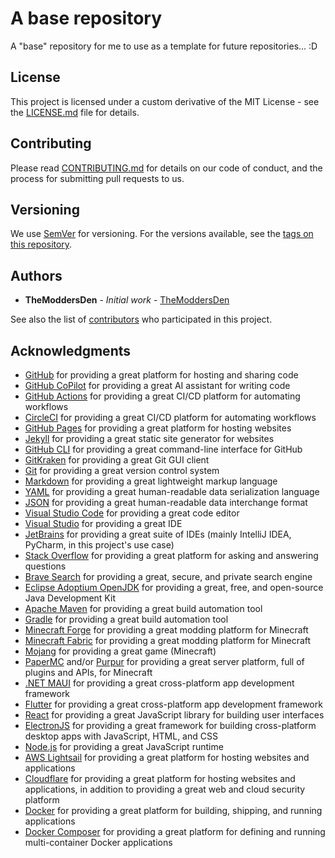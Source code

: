 <!--
 Copyright (c) 2023 Bryan Hunter (TheModdersDen) | https://github.com/TheModdersDen

 Permission is hereby granted, free of charge, to any person obtaining a copy of
 this software and associated documentation files (the "Software"), to deal in
 the Software without restriction, including without limitation the rights to
 use, copy, modify, merge, publish, distribute, sublicense, and/or sell copies of
 the Software, and to permit persons to whom the Software is furnished to do so,
 subject to the following conditions:

 The above copyright notice and this permission notice shall be included in all
 copies or substantial portions of the Software.

 THE SOFTWARE IS PROVIDED "AS IS", WITHOUT WARRANTY OF ANY KIND, EXPRESS OR
 IMPLIED, INCLUDING BUT NOT LIMITED TO THE WARRANTIES OF MERCHANTABILITY, FITNESS
 FOR A PARTICULAR PURPOSE AND NONINFRINGEMENT. IN NO EVENT SHALL THE AUTHORS OR
 COPYRIGHT HOLDERS BE LIABLE FOR ANY CLAIM, DAMAGES OR OTHER LIABILITY, WHETHER
 IN AN ACTION OF CONTRACT, TORT OR OTHERWISE, ARISING FROM, OUT OF OR IN
 CONNECTION WITH THE SOFTWARE OR THE USE OR OTHER DEALINGS IN THE SOFTWARE.
 -->

# A base repository

A "base" repository for me to use as a template for future repositories... :D

## License

This project is licensed under a custom derivative of the MIT License - see the [LICENSE.md](LICENSE.md) file for details.

## Contributing

Please read [CONTRIBUTING.md](docs/CONTRIBUTING.md) for details on our code of conduct, and the process for submitting pull requests to us.

## Versioning

We use [SemVer](http://semver.org/) for versioning. For the versions available, see the [tags on this repository](https://github.com/TheModdersDen/repo/tags).

## Authors

- **TheModdersDen** - *Initial work* - [TheModdersDen](https://themoddersden.com/)

See also the list of [contributors](docs/CONTRIBUTORS.md) who participated in this project.

## Acknowledgments

- [GitHub](https://github.com) for providing a great platform for hosting and sharing code
- [GitHub CoPilot](https://copilot.github.com) for providing a great AI assistant for writing code
- [GitHub Actions](https://github.com/features/actions) for providing a great CI/CD platform for automating workflows
- [CircleCI](https://circleci.com) for providing a great CI/CD platform for automating workflows
- [GitHub Pages](https://pages.github.com) for providing a great platform for hosting websites
- [Jekyll](https://jekyllrb.com) for providing a great static site generator for websites
- [GitHub CLI](https://cli.github.com) for providing a great command-line interface for GitHub
- [GitKraken](https://www.gitkraken.com) for providing a great Git GUI client
- [Git](https://git-scm.com) for providing a great version control system
- [Markdown](https://daringfireball.net/projects/markdown) for providing a great lightweight markup language
- [YAML](https://yaml.org) for providing a great human-readable data serialization language
- [JSON](https://www.json.org) for providing a great human-readable data interchange format
- [Visual Studio Code](https://code.visualstudio.com) for providing a great code editor
- [Visual Studio](https://visualstudio.microsoft.com) for providing a great IDE
- [JetBrains](https://www.jetbrains.com) for providing a great suite of IDEs (mainly IntelliJ IDEA, PyCharm, in this project's use case)
- [Stack Overflow](https://stackoverflow.com) for providing a great platform for asking and answering questions
- [Brave Search](https://search.brave.com) for providing a great, secure, and private search engine
- [Eclipse Adoptium OpenJDK](https://adoptium.net) for providing a great, free, and open-source Java Development Kit
- [Apache Maven](https://maven.apache.org) for providing a great build automation tool
- [Gradle](https://gradle.org) for providing a great build automation tool
- [Minecraft Forge](https://files.minecraftforge.net) for providing a great modding platform for Minecraft
- [Minecraft Fabric](https://fabricmc.net) for providing a great modding platform for Minecraft
- [Mojang](https://mojang.com) for providing a great game (Minecraft)
- [PaperMC](https://papermc.io) and/or [Purpur](https://purpurmc.org) for providing a great server platform, full of plugins and APIs, for Minecraft
- [.NET MAUI](https://dotnet.microsoft.com/en-us/apps/maui) for providing a great cross-platform app development framework
- [Flutter](https://flutter.dev) for providing a great cross-platform app development framework
- [React](https://reactjs.org) for providing a great JavaScript library for building user interfaces
- [ElectronJS](https://www.electronjs.org) for providing a great framework for building cross-platform desktop apps with JavaScript, HTML, and CSS
- [Node.js](https://nodejs.org) for providing a great JavaScript runtime
- [AWS Lightsail](https://aws.amazon.com/lightsail) for providing a great platform for hosting websites and applications
- [Cloudflare](https://www.cloudflare.com) for providing a great platform for hosting websites and applications, in addition to providing a great web and cloud security platform
- [Docker](https://www.docker.com) for providing a great platform for building, shipping, and running applications
- [Docker Composer](https://docs.docker.com/compose) for providing a great platform for defining and running multi-container Docker applications
